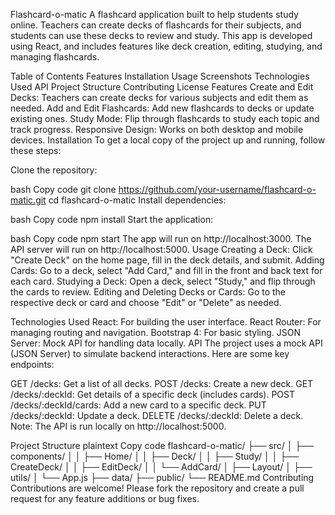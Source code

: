 Flashcard-o-matic
A flashcard application built to help students study online. Teachers can create decks of flashcards for their subjects, and students can use these decks to review and study. This app is developed using React, and includes features like deck creation, editing, studying, and managing flashcards.

Table of Contents
Features
Installation
Usage
Screenshots
Technologies Used
API
Project Structure
Contributing
License
Features
Create and Edit Decks: Teachers can create decks for various subjects and edit them as needed.
Add and Edit Flashcards: Add new flashcards to decks or update existing ones.
Study Mode: Flip through flashcards to study each topic and track progress.
Responsive Design: Works on both desktop and mobile devices.
Installation
To get a local copy of the project up and running, follow these steps:

Clone the repository:

bash
Copy code
git clone https://github.com/your-username/flashcard-o-matic.git
cd flashcard-o-matic
Install dependencies:

bash
Copy code
npm install
Start the application:

bash
Copy code
npm start
The app will run on http://localhost:3000.
The API server will run on http://localhost:5000.
Usage
Creating a Deck: Click "Create Deck" on the home page, fill in the deck details, and submit.
Adding Cards: Go to a deck, select "Add Card," and fill in the front and back text for each card.
Studying a Deck: Open a deck, select "Study," and flip through the cards to review.
Editing and Deleting Decks or Cards: Go to the respective deck or card and choose "Edit" or "Delete" as needed.


Technologies Used
React: For building the user interface.
React Router: For managing routing and navigation.
Bootstrap 4: For basic styling.
JSON Server: Mock API for handling data locally.
API
The project uses a mock API (JSON Server) to simulate backend interactions. Here are some key endpoints:

GET /decks: Get a list of all decks.
POST /decks: Create a new deck.
GET /decks/:deckId: Get details of a specific deck (includes cards).
POST /decks/:deckId/cards: Add a new card to a specific deck.
PUT /decks/:deckId: Update a deck.
DELETE /decks/:deckId: Delete a deck.
Note: The API is run locally on http://localhost:5000.

Project Structure
plaintext
Copy code
flashcard-o-matic/
├── src/
│   ├── components/
│   │   ├── Home/
│   │   ├── Deck/
│   │   ├── Study/
│   │   ├── CreateDeck/
│   │   ├── EditDeck/
│   │   └── AddCard/
│   ├── Layout/
│   ├── utils/
│   └── App.js
├── data/
├── public/
└── README.md
Contributing
Contributions are welcome! Please fork the repository and create a pull request for any feature additions or bug fixes.
